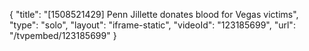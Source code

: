 {
    "title": "[1508521429] Penn Jillette donates blood for Vegas victims",
    "type": "solo",
    "layout": "iframe-static",
    "videoId": "123185699",
    "url": "\/tvpembed\/123185699"
}